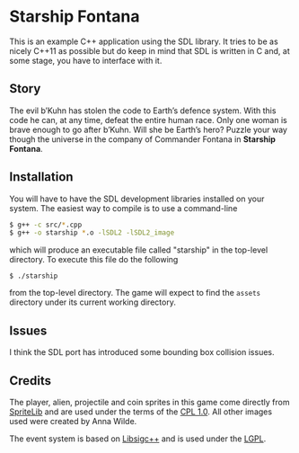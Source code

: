 # Starship Fontana #

This is an example C++ application using the SDL library.
It tries to be as nicely C++11 as possible but do keep in
mind that SDL is written in C and, at some stage, you have
to interface with it.

## Story ##
The evil b’Kuhn has stolen the code to Earth’s defence system.
With this code he can, at any time, defeat the entire human race.
Only one woman is brave enough to go after b’Kuhn. Will she be
Earth’s hero? Puzzle your way though the universe in the company
of Commander Fontana in **Starship Fontana**.

## Installation ##
You will have to have the SDL development libraries installed on
your system.  The easiest way to compile is to use a command-line

```bash
$ g++ -c src/*.cpp
$ g++ -o starship *.o -lSDL2 -lSDL2_image
```

which will produce an executable file called "starship" in the
top-level directory.  To execute this file do the following

`$ ./starship`
 
from the top-level directory.  The game will expect to find the
`assets` directory under its current working directory.

## Issues ##
I think the SDL port has introduced some bounding box collision issues.

## Credits ##
The player, alien, projectile and coin sprites in this game come directly from 
[SpriteLib](http://www.widgetworx.com/widgetworx/portfolio/spritelib.html) and are used
under the terms of the [CPL 1.0](http://opensource.org/licenses/cpl1.0.php).
All other images used were created by Anna Wilde.


The event system is based on [Libsigc++](http://libsigc.sourceforge.net/)
and is used under the [LGPL](http://www.gnu.org/copyleft/lgpl.html).

